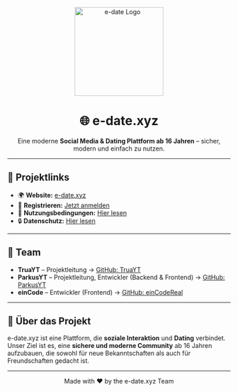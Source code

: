 <p align="center">
  <a href="https://e-date.xyz">
    <img src="https://e-date.xyz/Logo.png" alt="e-date Logo" width="200"/>
  </a>
</p>

<h1 align="center">🌐 e-date.xyz</h1>

<p align="center">
  Eine moderne <b>Social Media & Dating Plattform ab 16 Jahren</b> – sicher, modern und einfach zu nutzen.  
</p>

---

## 🚀 Projektlinks

- 🌍 **Website:** [e-date.xyz](https://e-date.xyz)  
- 📝 **Registrieren:** [Jetzt anmelden](https://e-date.xyz/signup)  
- 📜 **Nutzungsbedingungen:** [Hier lesen](https://e-date.xyz/nutzungsbedingungen)  
- 🔒 **Datenschutz:** [Hier lesen](https://e-date.xyz/datenschutz)  

---

## 👥 Team

- **TruaYT** – Projektleitung → [GitHub: TruaYT](https://github.com/TruaYT)  
- **ParkusYT** – Projektleitung, Entwickler (Backend & Frontend) → [GitHub: ParkusYT](https://github.com/ParkusYT)  
- **einCode** – Entwickler (Frontend) → [GitHub: einCodeReal](https://github.com/einCodeReal)  

---

## 📌 Über das Projekt

e-date.xyz ist eine Plattform, die **soziale Interaktion** und **Dating** verbindet.  
Unser Ziel ist es, eine **sichere und moderne Community** ab 16 Jahren aufzubauen, die sowohl für neue Bekanntschaften als auch für Freundschaften gedacht ist.  

---

<p align="center">
  Made with ❤️ by the e-date.xyz Team
</p>
